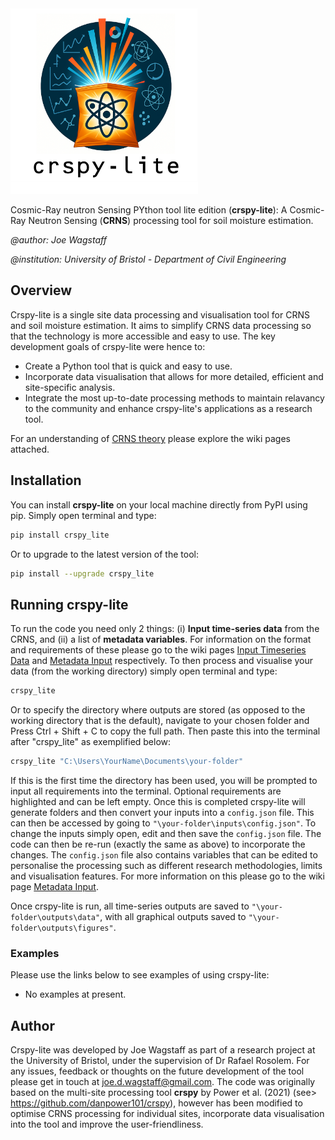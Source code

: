 <img src="assets/logo.png" alt="crspy-lite logo" width="300"/>

Cosmic-Ray neutron Sensing PYthon tool lite edition (**crspy-lite**): A Cosmic-Ray Neutron Sensing (**CRNS**) processing tool for soil moisture estimation.

*@author: Joe Wagstaff*

*@institution: University of Bristol - Department of Civil Engineering*

## Overview

Crspy-lite is a single site data processing and visualisation tool for CRNS and soil moisture estimation. It aims to simplify CRNS data processing so that the technology is more accessible and easy to use. The key development goals of crspy-lite were hence to: 

* Create a Python tool that is quick and easy to use.
* Incorporate data visualisation that allows for more detailed, efficient and site-specific analysis.
* Integrate the most up-to-date processing methods to maintain relavancy to the community and enhance crspy-lite's applications as a research tool. 

For an understanding of [CRNS theory](https://github.com/Joe-Wagstaff/crspy-lite/wiki/CRNS-Theory) please explore the wiki pages attached.

## Installation 

You can install **crspy-lite** on your local machine directly from PyPI using pip. Simply open terminal and type:

```bash
pip install crspy_lite  
```

Or to upgrade to the latest version of the tool:

```bash
pip install --upgrade crspy_lite
```

## Running crspy-lite

To run the code you need only 2 things: (i) **Input time-series data** from the CRNS, and (ii) a list of **metadata variables**. For information on the format and requirements of these please go to the wiki pages [Input Timeseries Data](https://github.com/Joe-Wagstaff/crspy-lite/wiki/Input-Timeseries-Data) and [Metadata Input](https://github.com/Joe-Wagstaff/crspy-lite/wiki/Metadata-Input) respectively. To then process and visualise your data (from the working directory) simply open terminal and type:

```bash
crspy_lite
```

Or to specify the directory where outputs are stored (as opposed to the working directory that is the default), navigate to your chosen folder and Press Ctrl + Shift + C to copy the full path. Then paste this into the terminal after "crspy_lite" as exemplified below:

```bash
crspy_lite "C:\Users\YourName\Documents\your-folder"
```

If this is the first time the directory has been used, you will be prompted to input all requirements into the terminal. Optional requirements are highlighted and can be left empty. Once this is completed crspy-lite will generate folders and then convert your inputs into a `config.json` file. This can then be accessed by going to `"\your-folder\inputs\config.json"`. To change the inputs simply open, edit and then save the `config.json` file. The code can then be re-run (exactly the same as above) to incorporate the changes. The `config.json` file also contains variables that can be edited to personalise the processing such as different research methodologies, limits and visualisation features. For more information on this please go to the wiki page [Metadata Input](https://github.com/Joe-Wagstaff/crspy-lite/wiki/Metadata-Input).

Once crspy-lite is run, all time-series outputs are saved to `"\your-folder\outputs\data"`, with all graphical outputs saved to `"\your-folder\outputs\figures"`.

### Examples

Please use the links below to see examples of using crspy-lite:

* No examples at present. 


## Author

Crspy-lite was developed by Joe Wagstaff as part of a research project at the University of Bristol, under the supervision of Dr Rafael Rosolem. For any issues, feedback or thoughts on the future development of the tool please get in touch at joe.d.wagstaff@gmail.com. The code was originally based on the multi-site processing tool **crspy** by Power et al. (2021) (see> https://github.com/danpower101/crspy), however has been modified to optimise CRNS processing for individual sites, incorporate data visualisation into the tool and improve the user-friendliness.
